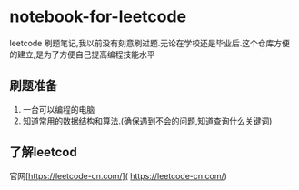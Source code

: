 # notebook-for-leetcode

leetcode 刷题笔记,我以前没有刻意刷过题.无论在学校还是毕业后.这个仓库方便的建立,是为了方便自己提高编程技能水平

## 刷题准备

1. 一台可以编程的电脑
2. 知道常用的数据结构和算法.(确保遇到不会的问题,知道查询什么关键词)

## 了解leetcod

官网[https://leetcode-cn.com/]( https://leetcode-cn.com/)  
